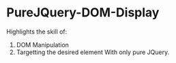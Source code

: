 # PureJQuery-DOM-Display
Highlights the skill of:
1. DOM Manipulation
2. Targetting the desired element
With only pure JQuery.

